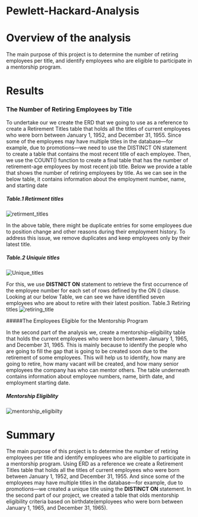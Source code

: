 # Pewlett-Hackard-Analysis

# Overview of the analysis

The main purpose of this project is to determine the number of retiring employees per title, and identify employees who are eligible to participate in a mentorship program. 

# Results
### The Number of Retiring Employees by Title
To undertake our we create the ERD that we going to use as a reference to create a Retirement Titles table that holds all the titles of current employees who were born between January 1, 1952, and December 31, 1955. Since some of the employees may have multiple titles in the database—for example, due to promotions—we need to use the DISTINCT ON statement to create a table that contains the most recent title of each employee. Then, we use the COUNT() function to create a final table that has the number of retirement-age employees by most recent job title. Below we provide a table that shows the number of retiring employees by title. As we can see in the below table, it contains information about the employment number, name, and starting date
##### Table.1 Retirment titles
![retirment_titles](https://user-images.githubusercontent.com/78656720/114333215-c8c67580-9b15-11eb-8c31-2b5834cd139e.png)

In the above table, there might be duplicate entries for some employees due to position change and other reasons during their employment history. To address this issue, we remove duplicates and keep employees only by their latest title. 
##### Table.2 Uniquie titles
![Unique_titles](https://user-images.githubusercontent.com/78656720/114334277-3bd0eb80-9b18-11eb-8336-d3e52889f4f7.png)

For this, we use **DISTNICT ON** statement to retrieve the first occurrence of the employee number for each set of rows defined by the ON () clause. Looking at our below Table, we can see we have identified seven employees who are about to retire with their latest position.
Table.3 Retiring titles
![retiring_title](https://user-images.githubusercontent.com/78656720/114333238-d4b23780-9b15-11eb-9cc0-bc61b15febb6.png)

#####The Employees Eligible for the Mentorship Program

In the second part of the analysis we, create a mentorship-eligibility table that holds the current employees who were born between January 1, 1965, and December 31, 1965. This is mainly because to identify the people who are going to fill the gap that is going to be created soon due to the retirement of some employees. This will help us to identify, how many are going to retire, how many vacant will be created, and how many senior employees the company has who can mentor others.
The table underneath contains information about employee numbers, name, birth date, and employment starting date.
##### Mentorship Eligiblity

![mentorship_eligibilty](https://user-images.githubusercontent.com/78656720/114334957-a9314c00-9b19-11eb-9a7f-fca746a99e39.png)

# Summary

The main purpose of this project is to determine the number of retiring employees per title and identify employees who are eligible to participate in a mentorship program. Using ERD as a reference we create a Retirement Titles table that holds all the titles of current employees who were born between January 1, 1952, and December 31, 1955. And since some of the employees may have multiple titles in the database—for example, due to promotions—we created a unique title using the **DISTINCT ON** statement. In the second part of our project, we created a table that olds mentorship eligibility criteria based on birthdate(employees who were born between January 1, 1965, and December 31, 1965).
